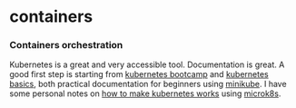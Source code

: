# containers

### Containers orchestration

Kubernetes is a great and very accessible tool. Documentation is great. A good first step is starting from [kubernetes bootcamp](https://kubernetesbootcamp.github.io/kubernetes-bootcamp) and [kubernetes basics](https://kubernetes.io/docs/tutorials/kubernetes-basics/), both practical documentation for beginners using [minikube](https://kubernetes.io/docs/setup/learning-environment/minikube/). I have some personal notes on [how to make kubernetes works](https://gist.github.com/cleberjamaral/2bbf21eb1bddfec8b4c6c01111eba102) using [microk8s](https://microk8s.io/).

